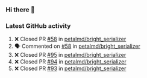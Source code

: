 ### Hi there 👋


### Latest GitHub activity
<!--START_SECTION:activity-->
1. ❌ Closed PR [#58](https://github.com/petalmd/bright_serializer/pull/58) in [petalmd/bright_serializer](https://github.com/petalmd/bright_serializer)
2. 🗣 Commented on [#58](https://github.com/petalmd/bright_serializer/issues/58) in [petalmd/bright_serializer](https://github.com/petalmd/bright_serializer)
3. ❌ Closed PR [#95](https://github.com/petalmd/bright_serializer/pull/95) in [petalmd/bright_serializer](https://github.com/petalmd/bright_serializer)
4. ❌ Closed PR [#94](https://github.com/petalmd/bright_serializer/pull/94) in [petalmd/bright_serializer](https://github.com/petalmd/bright_serializer)
5. ❌ Closed PR [#93](https://github.com/petalmd/bright_serializer/pull/93) in [petalmd/bright_serializer](https://github.com/petalmd/bright_serializer)
<!--END_SECTION:activity-->

<!--
**Bhacaz/bhacaz** is a ✨ _special_ ✨ repository because its `README.md` (this file) appears on your GitHub profile.

Here are some ideas to get you started:

- 🔭 I’m currently working on ...
- 🌱 I’m currently learning ...
- 👯 I’m looking to collaborate on ...
- 🤔 I’m looking for help with ...
- 💬 Ask me about ...
- 📫 How to reach me: ...
- 😄 Pronouns: ...
- ⚡ Fun fact: ...
-->
